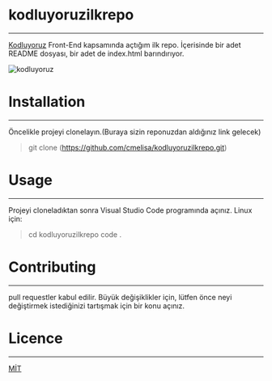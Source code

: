 # kodluyoruzilkrepo
-------------
[Kodluyoruz](https://www.kodluyoruz.org/) Front-End kapsamında açtığım ilk repo. İçerisinde bir adet README dosyası, bir adet de index.html barındırıyor.

![kodluyoruz](https://miro.medium.com/max/500/2*TZeK0kyHTRHVv3gUi8BtQg.png)

# Installation 
------------
Öncelikle projeyi clonelayın.(Buraya sizin reponuzdan aldığınız link gelecek)
> git clone (https://github.com/cmelisa/kodluyoruzilkrepo.git)

# Usage
-----
Projeyi cloneladıktan sonra Visual Studio Code programında açınız.
Linux için:
 >cd kodluyoruzilkrepo
     code . 

# Contributing
---
pull requestler kabul edilir. Büyük değişiklikler için, lütfen önce neyi değiştirmek istediğinizi tartışmak için bir konu açınız.

# Licence
---
[MİT](https://choosealicense.com/licenses/mit/)